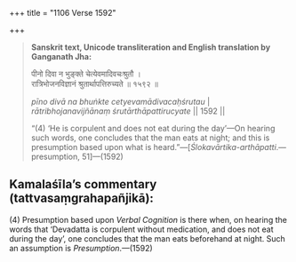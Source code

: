 +++
title = "1106 Verse 1592"

+++
> **Sanskrit text, Unicode transliteration and English translation by Ganganath Jha:** 
>
> पीनो दिवा न भुङ्क्ते चेत्येवमादिवचःश्रुतौ ।  
> रात्रिभोजनविज्ञानं श्रुतार्थापत्तिरुच्यते ॥ १५९२ ॥ 
>
> *pīno divā na bhuṅkte cetyevamādivacaḥśrutau* \|  
> *rātribhojanavijñānaṃ śrutārthāpattirucyate* \|\| 1592 \|\| 
>
> “(4) ‘He is corpulent and does not eat during the day’—On hearing such words, one concludes that the man eats at night; and this is presumption based upon what is heard.”—[*Ślokavārtika-arthāpatti*.— presumption, 51]—(1592)



## Kamalaśīla’s commentary (tattvasaṃgrahapañjikā):

\(4\) Presumption based upon *Verbal Cognition* is there when, on hearing the words that ‘Devadatta is corpulent without medication, and does not eat during the day’, one concludes that the man eats beforehand at night. Such an assumption is *Presumption*.—(1592)


